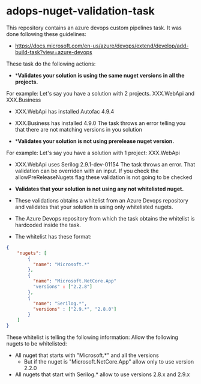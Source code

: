 # adops-nuget-validation-task

This repository contains an azure devops custom pipelines task.
It was done following these guidelines:
- https://docs.microsoft.com/en-us/azure/devops/extend/develop/add-build-task?view=azure-devops

These task do the following actions:

- ***Validates your solution is using the same nuget versions in all the projects.**

For example: 
Let's say you have a solution with 2 projects. XXX.WebApi and XXX.Business
- XXX.WebApi has installed Autofac 4.9.4
- XXX.Business has installed 4.9.0
The task throws an error telling you that there are not matching versions in you solution


- ***Validates your solution is not using prerelease nuget version.**

For example:
Let's say you have a solution with 1 project: XXX.WebApi
- XXX.WebApi uses Serilog 2.9.1-dev-01154
The task throws an error. That validation can be overriden with an input.
If you check the allowPreReleaseNugets flag these validation is not going to be checked


- **Validates that your solution is not using any not whitelisted nuget.**

- These validations obtains a whitelist from an Azure Devops repository and validates that your solution is using only whitelisted nugets.
- The Azure Devops repository from which the task obtains the whitelist is hardcoded inside the task.

- The whitelist has these format:

```json
{
    "nugets": [
        {
          "name": "Microsoft.*"
        },
        {
          "name": "Microsoft.NetCore.App"
          "versions" : ["2.2.8"]
        },
        {
          "name": "Serilog.*",
          "versions" : ["2.9.*", "2.8.0"]
        }
    ]
}

```

These whitelist is telling the following information:
Allow the following nugets to be whitelisted:
- All nuget that starts with "Microsoft.*" and all the versions
  - But if the nuget is "Microsoft.NetCore.App" allow only to use version 2.2.0
- All nugets that start with Serilog.* allow to use versions 2.8.x and 2.9.x




